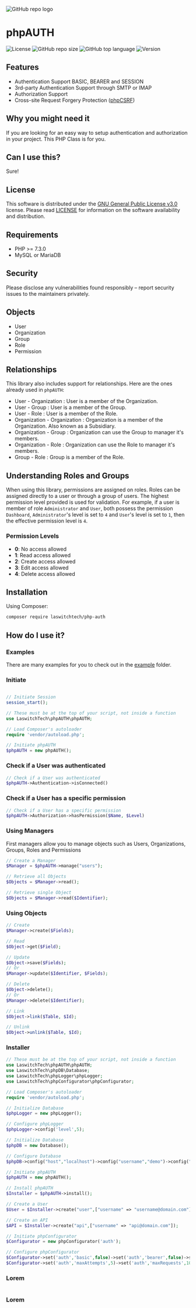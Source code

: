 ![GitHub repo logo](/dist/img/logo.png)

# phpAUTH
![License](https://img.shields.io/github/license/LouisOuellet/php-auth?style=for-the-badge)
![GitHub repo size](https://img.shields.io/github/repo-size/LouisOuellet/php-auth?style=for-the-badge&logo=github)
![GitHub top language](https://img.shields.io/github/languages/top/LouisOuellet/php-auth?style=for-the-badge)
![Version](https://img.shields.io/github/v/release/LouisOuellet/php-auth?label=Version&style=for-the-badge)

## Features
  - Authentication Support BASIC, BEARER and SESSION
  - 3rd-party Authentication Support through SMTP or IMAP
  - Authorization Support
  - Cross-site Request Forgery Protection ([phpCSRF](https://github.com/LouisOuellet/php-csrf))
  <!-- - GDPR Cookie Compliance -->
  <!-- - CCPA Cookie Compliance -->
  <!-- - JavaScript class available for GDPR & CCPA Cookie Compliance -->
  <!-- - Host Validation -->

## Why you might need it
If you are looking for an easy way to setup authentication and authorization in your project. This PHP Class is for you.

## Can I use this?
Sure!

## License
This software is distributed under the [GNU General Public License v3.0](https://www.gnu.org/licenses/gpl-3.0.en.html) license. Please read [LICENSE](LICENSE) for information on the software availability and distribution.

## Requirements
* PHP >= 7.3.0
* MySQL or MariaDB

## Security
Please disclose any vulnerabilities found responsibly – report security issues to the maintainers privately.

## Objects
* User
* Organization
* Group
* Role
* Permission

## Relationships
This library also includes support for relationships. Here are the ones already used in `phpAUTH`:

* User - Organization : User is a member of the Organization.
* User - Group : User is a member of the Group.
* User - Role : User is a member of the Role.
* Organization - Organization : Organization is a member of the Organization. Also known as a Subsidiary.
* Organization - Group : Organization can use the Group to manager it's members.
* Organization - Role : Organization can use the Role to manager it's members.
* Group - Role : Group is a member of the Role.

## Understanding Roles and Groups
When using this library, permissions are assigned on roles. Roles can be assigned directly to a user or through a group of users. The highest permission level provided is used for validation. For example, if a user is member of role `Administrator` and `User`, both possess the permission `Dashboard`, `Administrator`'s level is set to `4` and `User`'s level is set to `1`, then the effective permission level is `4`.

### Permission Levels
* __0__: No access allowed
* __1__: Read access allowed
* __2__: Create access allowed
* __3__: Edit access allowed
* __4__: Delete access allowed

## Installation
Using Composer:
```sh
composer require laswitchtech/php-auth
```

## How do I use it?

### Examples
There are many examples for you to check out in the [example](example) folder.

### Initiate
```php

// Initiate Session
session_start();

// These must be at the top of your script, not inside a function
use LaswitchTech\phpAUTH\phpAUTH;

// Load Composer's autoloader
require 'vendor/autoload.php';

// Initiate phpAUTH
$phpAUTH = new phpAUTH();
```

### Check if a User was authenticated
```php
// Check if a User was authenticated
$phpAUTH->Authentication->isConnected()
```

### Check if a User has a specific permission
```php
// Check if a User has a specific permission
$phpAUTH->Authorization->hasPermission($Name, $Level)
```

### Using Managers
First managers allow you to manage objects such as Users, Organizations, Groups, Roles and Permissions
```php
// Create a Manager
$Manager = $phpAUTH->manage("users");

// Retrieve all Objects
$Objects = $Manager->read();

// Retrieve single Object
$Objects = $Manager->read($Identifier);
```

### Using Objects
```php
// Create
$Manager->create($Fields);

// Read
$Object->get($Field);

// Update
$Object->save($Fields);
// Or
$Manager->update($Identifier, $Fields);

// Delete
$Object->delete();
// Or
$Manager->delete($Identifier);

// Link
$Object->link($Table, $Id);

// Unlink
$Object->unlink($Table, $Id);
```

### Installer
```php
// These must be at the top of your script, not inside a function
use LaswitchTech\phpAUTH\phpAUTH;
use LaswitchTech\phpDB\Database;
use LaswitchTech\phpLogger\phpLogger;
use LaswitchTech\phpConfigurator\phpConfigurator;

// Load Composer's autoloader
require 'vendor/autoload.php';

// Initialize Database
$phpLogger = new phpLogger();

// Configure phpLogger
$phpLogger->config('level',5);

// Initialize Database
$phpDB = new Database();

// Configure Database
$phpDB->config("host","localhost")->config("username","demo")->config("password","demo")->config("database","demo2");

// Initiate phpAUTH
$phpAUTH = new phpAUTH();

// Install phpAUTH
$Installer = $phpAUTH->install();

// Create a User
$User = $Installer->create("user",["username" => "username@domain.com"]);

// Create an API
$API = $Installer->create("api",["username" => "api@domain.com"]);

// Initiate phpConfigurator
$Configurator = new phpConfigurator('auth');

// Configure phpConfigurator
$Configurator->set('auth','basic',false)->set('auth','bearer',false)->set('auth','request',true)->set('auth','cookie',true)->set('auth','session',true);
$Configurator->set('auth','maxAttempts',5)->set('auth','maxRequests',1000)->set('auth','lockoutDuration',1800)->set('auth','windowAttempts',100)->set('auth','windowRequests',60);
```

### Lorem
```php
```

### Lorem
```php
```
